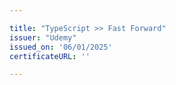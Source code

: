 ```yaml
---

title: "TypeScript >> Fast Forward"
issuer: "Udemy"
issued_on: '06/01/2025'
certificateURL: ''

---
```

